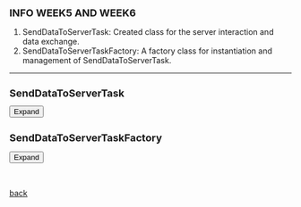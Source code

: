 ## INFO WEEK5 AND WEEK6


1.  SendDataToServerTask: Created class for the server interaction and data exchange.
2.  SendDataToServerTaskFactory: A factory class  for  instantiation and management of SendDataToServerTask.

 * * *

 
 
<html>
<head>
  <style>
	  h1 {
      font-size: 18px;  /* Adjust the font size for h1 as needed */
    }
    h2 {
      font-size: 18px;  /* Adjust the font size for h2 as needed */
    }
   .panel {
      display: none;
      background-color: #f1f1f1;
      padding: 10px;
      margin-top: 10px;
      font-size: 10px; /* Increase the font size as needed */
      width: 800px; /* Increase the width as needed */
    }
  </style>
</head>
<body>
  <h1>SendDataToServerTask</h1>
  <button onclick="SendDataToServerTask()">Expand</button>
  <div class="panel" id="SendDataToServerTask">
    <pre>
	 
		/**
		 * This class represents a task for sending data to a server.
		 * The task sends a JSON array as string to microbetag server URL and retrieves the server's response.
		 */
			
		public class SendDataToServerTask extends AbstractTask {
		 
		   private  String serverResponse; // Stores the server response
		   private final JSONObject jsonObject; // The JSON array to send to the server
		   private final MGGManager mggManager;  // The MGGManager instance for retrieving the JSON array
		    
		      
		    	    /**
			     * Constructs a new SendDataToServerTask object.
			     *
			     * @param jsonArray   The JSON array to send to the server.
			     * @param mggManager  The MGGManager instance for retrieving the JSON array.
			     */
			    
			    public SendDataToServerTask( JSONObject jsonObject, MGGManager mggManager) {
			    	this.mggManager=mggManager;
			    	this.jsonObject = mggManager.getJsonObject();
		    	
		    }
		
		    /**
		     * Runs the task to send data to the server.
		     *
		     * @param taskMonitor The task monitor to display progress and status messages.
		     */
		    
		    @Override
		    public void run(TaskMonitor taskMonitor) {
		    	
		    	
		    		
		        taskMonitor.setTitle("Sending Data to Server");
		        taskMonitor.setStatusMessage("Processing Data on Server( May take some time... )");
		        
		       
		        	
		        RequestConfig config = RequestConfig.custom()
		        	    .setConnectTimeout(600 * 1000)  // time to establish the connection with the remote host
		        	    .setSocketTimeout(600 * 1000)  // time waiting for data – after the connection was established; maximum time of inactivity between two data packets
		        	    .setConnectionRequestTimeout(600 * 1000) // time to wait for a connection from the connection manager/pool
		        	    .build();
		
		        
		              CloseableHttpClient httpClient = HttpClients.custom()
		                      .setDefaultRequestConfig(config)
		                      .build() ;
		
		              
		               try {
		                      String jsonQuery = jsonObject.toJSONString();
		                      String serverURL = "https://msysbio.gbiomed.kuleuven.be/upload-abundance-table-dev";
		
		                      HttpPost httpPost = new HttpPost(serverURL);
		                      httpPost.setConfig(config);
		                      
		                      StringEntity entity = new StringEntity(jsonQuery);
		                      
		                      httpPost.setEntity(entity);
		                      httpPost.setHeader("Accept", "application/json");
		                      httpPost.setHeader("Content-type", "application/json");
		
		                      try (CloseableHttpResponse response = httpClient.execute(httpPost)) {
		                          int statusCode = response.getStatusLine().getStatusCode();
		
		                          if (statusCode != 200 && statusCode != 202) {
		                              taskMonitor.showMessage(TaskMonitor.Level.ERROR, "Got " + statusCode + " code from server");
		                              return;
		                          }
		
		                          HttpEntity responseEntity = response.getEntity();
		                          JSONObject jsonResponse = (JSONObject) new JSONParser().parse(new InputStreamReader(responseEntity.getContent()));
		                          
		                          taskMonitor.setStatusMessage("Processing server response");
		                          taskMonitor.setStatusMessage("Data sent to server and retrieved successfully!");
		                       // Here's the new line where you set the JSON response as a status message
		                          taskMonitor.setStatusMessage("Server Response: " + jsonResponse.toJSONString());
		                          mggManager.setServerResponse(jsonResponse);
		
		                      
		                      } catch (Exception e) {
		                    	 
		                          taskMonitor.showMessage(TaskMonitor.Level.ERROR, "Error when waiting for the response: " + e.getMessage());
		                          e.printStackTrace(System.out);
		                      }
		                      
		              } catch (Exception e) {
		                  taskMonitor.showMessage(TaskMonitor.Level.ERROR, "Error while setting up the request or processing the response: " + e.getMessage());
		                  e.printStackTrace(System.out);
		              }
		    			finally {
		    					try {
		    							httpClient.close();
		        } catch (IOException e) {
		            e.printStackTrace(System.out);
		        }
		                  taskMonitor.setStatusMessage("Data sent to server successfully!");
		              
		    			
		    	}
		          
		    }}
		
		    
				/*private void viewData(JSONObject jsonResponse) {
					  JSONViewerPanel viewerPanel = new JSONViewerPanel(jsonResponse);
				  
		    
		    JFrame frame = new JFrame("JSON Viewer");
		    frame.setDefaultCloseOperation(JFrame.DISPOSE_ON_CLOSE);
		    frame.getContentPane().add(viewerPanel);
		    frame.pack();
		    frame.setVisible(true);
		    */
		    		

   </pre>
  </div>


  <h2>SendDataToServerTaskFactory</h2>
  <button onclick="SendDataToServerTaskFactory()">Expand</button>
  <div class="panel" id="SendDataToServerTaskFactory">
    <pre>
 
		
	
			public class SendDataToServerTaskFactory implements TaskFactory {
			    
			    private final MGGManager mggManager;
			    private JSONObject jsonObject;
			       
			    public SendDataToServerTaskFactory(JSONObject jsonObject,MGGManager mggManager) {
			    	this.jsonObject = jsonObject;
			        this.mggManager=mggManager;
			    }
			
			    @Override
			    public TaskIterator createTaskIterator() {
			        return new TaskIterator(2,new SendDataToServerTask(jsonObject, mggManager),new CreateNetworkTask(mggManager));
			               
			    }
			
			    @Override
			    public boolean isReady() {
			        return true;
			    }
			}

     </pre>
  </div>

  <script>
    function SendDataToServerTask() {
      var panel = document.getElementById("SendDataToServerTask");
      if (panel.style.display === "none") {
        panel.style.display = "block";
      } else {
        panel.style.display = "none";
      }
    }
    
    function SendDataToServerTaskFactory() {
      var panel = document.getElementById("SendDataToServerTaskFactory");
      if (panel.style.display === "none") {
        panel.style.display = "block";
      } else {
        panel.style.display = "none";
      }
    }
	  
  </script>
</body>
</html>

	
	
<br> <!-- Add an empty line -->



[back](./)
